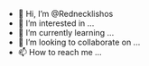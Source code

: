 - 👋 Hi, I’m @Rednecklishos
- 👀 I’m interested in ...
- 🌱 I’m currently learning ...
- 💞️ I’m looking to collaborate on ...
- 📫 How to reach me ...

<!---
Rednecklishos/Rednecklishos is a ✨ special ✨ repository because its `README.md` (this file) appears on your GitHub profile.
You can click the Preview link to take a look at your changes.
--->
